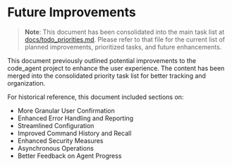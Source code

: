 # Future Improvements

> **Note**: This document has been consolidated into the main task list at [docs/todo_priorities.md](todo_priorities.md). Please refer to that file for the current list of planned improvements, prioritized tasks, and future enhancements.

This document previously outlined potential improvements to the code_agent project to enhance the user experience. The content has been merged into the consolidated priority task list for better tracking and organization.

For historical reference, this document included sections on:
- More Granular User Confirmation
- Enhanced Error Handling and Reporting
- Streamlined Configuration
- Improved Command History and Recall
- Enhanced Security Measures
- Asynchronous Operations
- Better Feedback on Agent Progress
